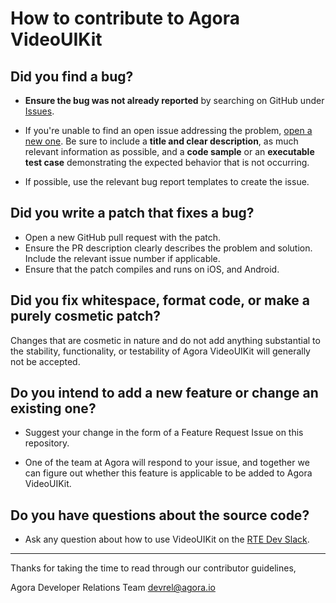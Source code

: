# How to contribute to Agora VideoUIKit

## **Did you find a bug?**

* **Ensure the bug was not already reported** by searching on GitHub under [Issues](https://github.com/AgoraIO-Community/VideoUIKit-Flutter/issues).

* If you're unable to find an open issue addressing the problem, [open a new one](https://github.com/AgoraIO-Community/VideoUIKit-Flutter/issues). Be sure to include a **title and clear description**, as much relevant information as possible, and a **code sample** or an **executable test case** demonstrating the expected behavior that is not occurring.

* If possible, use the relevant bug report templates to create the issue.

## **Did you write a patch that fixes a bug?**

* Open a new GitHub pull request with the patch.
* Ensure the PR description clearly describes the problem and solution. Include the relevant issue number if applicable.
* Ensure that the patch compiles and runs on iOS, and Android.

## **Did you fix whitespace, format code, or make a purely cosmetic patch?**

Changes that are cosmetic in nature and do not add anything substantial to the stability, functionality, or testability of Agora VideoUIKit will generally not be accepted.

## **Do you intend to add a new feature or change an existing one?**

* Suggest your change in the form of a Feature Request Issue on this repository.

* One of the team at Agora will respond to your issue, and together we can figure out whether this feature is applicable to be added to Agora VideoUIKit.

## **Do you have questions about the source code?**

* Ask any question about how to use VideoUIKit on the [RTE Dev Slack](https://www.agora.io/en/join-slack/).

---

Thanks for taking the time to read through our contributor guidelines,

Agora Developer Relations Team
devrel@agora.io